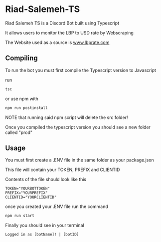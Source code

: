 # Riad-Salemeh-TS
Riad Salemeh TS is a Discord Bot built using Typescript

It allows users to monitor the LBP to USD rate by Webscraping

The Website used as a source is www.lbprate.com

## Compiling
To run the bot you must first compile the Typescript version to Javascript

run 
```bash
tsc
```
or use npm with
```bash
npm run postinstall
```
NOTE that running said npm script will delete the src folder!

Once you compiled the typescript version you should see a new folder called "prod"

## Usage
You must first create a .ENV file in the same folder as your package.json

This file will contain your TOKEN, PREFIX and CLIENTID

Contents of the file should look like this
```
TOKEN="YOURBOTTOKEN"
PREFIX="YOURPREFIX"
CLIENTID="YOURCLIENTID"
```
once you created your .ENV file run the command
```bash
npm run start
```
Finally you should see in your terminal 
```
Logged in as [botName]! | [botID]
```
